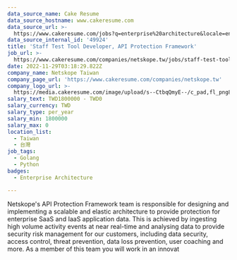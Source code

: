 ```yaml
---
data_source_name: Cake Resume
data_source_hostname: www.cakeresume.com
data_source_url: >-
  https://www.cakeresume.com/jobs?q=enterprise%20architecture&locale=en&range%5Bsalary_range%5D%5Bmin%5D=1000000
data_source_internal_id: '49924'
title: 'Staff Test Tool Developer, API Protection Framework'
job_url: >-
  https://www.cakeresume.com/companies/netskope.tw/jobs/staff-test-tool-developer-api-protection-framework
date: 2022-11-29T03:18:29.822Z
company_name: Netskope Taiwan
company_page_url: 'https://www.cakeresume.com/companies/netskope.tw'
company_logo_url: >-
  https://media.cakeresume.com/image/upload/s--CtbqQmyE--/c_pad,fl_png8,h_200,w_200/v1669011335/bfiv2ufqjlcsk4mixduc.png
salary_text: TWD1800000 - TWD0
salary_currency: TWD
salary_type: per_year
salary_min: 1800000
salary_max: 0
location_list:
  - Taiwan
  - 台灣
job_tags:
  - Golang
  - Python
badges:
  - Enterprise Architecture

---
```


Netskope's API Protection Framework team is responsible for designing and implementing a scalable and elastic architecture to provide protection for enterprise SaaS and IaaS application data. This is achieved by ingesting high volume activity events at near real-time and analysing data to provide security risk management for our customers, including data security, access control, threat prevention, data loss prevention, user coaching and more. As a member of this team you will work in an innovat